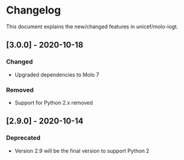 # Changelog
This document explains the new/changed features in unicef/molo-iogt.

## [3.0.0] - 2020-10-18
### Changed
- Upgraded dependencies to Molo 7

### Removed
- Support for Python 2.x removed

## [2.9.0] - 2020-10-14
### Deprecated
- Version 2.9 will be the final version to support Python 2

